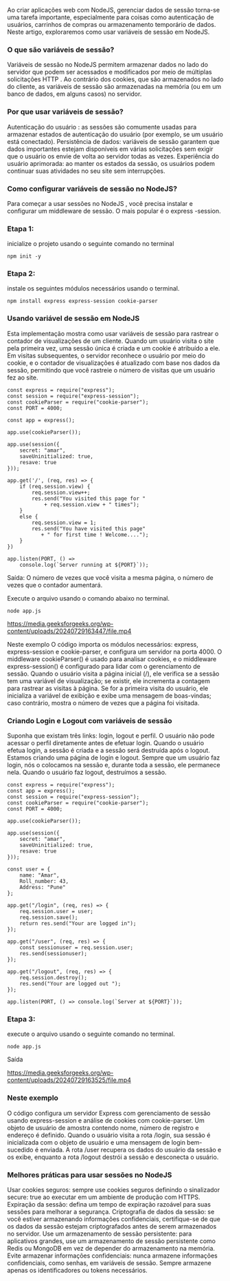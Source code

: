 Ao criar aplicações web com NodeJS, gerenciar dados de sessão torna-se uma tarefa importante, especialmente para coisas como autenticação de usuários, carrinhos de compras ou armazenamento temporário de dados. Neste artigo, exploraremos como usar variáveis de sessão em NodeJS.

### O que são variáveis de sessão?
Variáveis de sessão no NodeJS permitem armazenar dados no lado do servidor que podem ser acessados e modificados por meio de múltiplas solicitações HTTP . Ao contrário dos cookies, que são armazenados no lado do cliente, as variáveis de sessão são armazenadas na memória (ou em um banco de dados, em alguns casos) no servidor.


### Por que usar variáveis de sessão?
Autenticação do usuário : as sessões são comumente usadas para armazenar estados de autenticação do usuário (por exemplo, se um usuário está conectado).
Persistência de dados: variáveis de sessão garantem que dados importantes estejam disponíveis em várias solicitações sem exigir que o usuário os envie de volta ao servidor todas as vezes.
Experiência do usuário aprimorada: ao manter os estados da sessão, os usuários podem continuar suas atividades no seu site sem interrupções.

### Como configurar variáveis de sessão no NodeJS?
Para começar a usar sessões no NodeJS , você precisa instalar e configurar um middleware de sessão. O mais popular é o express -session.

### Etapa 1: 
inicialize o projeto usando o seguinte comando no terminal 
```
npm init -y
```

### Etapa 2: 
instale os seguintes módulos necessários usando o terminal.
```
npm install express express-session cookie-parser
```

### Usando variável de sessão em NodeJS
Esta implementação mostra como usar variáveis de sessão para rastrear o contador de visualizações de um cliente. Quando um usuário visita o site pela primeira vez, uma sessão única é criada e um cookie é atribuído a ele. Em visitas subsequentes, o servidor reconhece o usuário por meio do cookie, e o contador de visualizações é atualizado com base nos dados da sessão, permitindo que você rastreie o número de visitas que um usuário fez ao site.
```node
const express = require("express");
const session = require("express-session");
const cookieParser = require("cookie-parser");
const PORT = 4000;

const app = express();

app.use(cookieParser());

app.use(session({
    secret: "amar",
    saveUninitialized: true,
    resave: true
}));

app.get('/', (req, res) => {
    if (req.session.view) {
        req.session.view++;
        res.send("You visited this page for " 
            + req.session.view + " times");
    }
    else {
        req.session.view = 1;
        res.send("You have visited this page"
           + " for first time ! Welcome....");
    }
})

app.listen(PORT, () =>
    console.log(`Server running at ${PORT}`));
```

Saída: O número de vezes que você visita a mesma página, o número de vezes que o contador aumentará.

Execute o arquivo usando o comando abaixo no terminal.
```
node app.js
```

https://media.geeksforgeeks.org/wp-content/uploads/20240729163447/file.mp4

Neste exemplo
O código importa os módulos necessários: express, express-session e cookie-parser, e configura um servidor na porta 4000.
O middleware cookieParser() é usado para analisar cookies, e o middleware express-session() é configurado para lidar com o gerenciamento de sessão.
Quando o usuário visita a página inicial (/), ele verifica se a sessão tem uma variável de visualização; se existir, ele incrementa a contagem para rastrear as visitas à página.
Se for a primeira visita do usuário, ele inicializa a variável de exibição e exibe uma mensagem de boas-vindas; caso contrário, mostra o número de vezes que a página foi visitada.

### Criando Login e Logout com variáveis de sessão
Suponha que existam três links: login, logout e perfil. O usuário não pode acessar o perfil diretamente antes de efetuar login. Quando o usuário efetua login, a sessão é criada e a sessão será destruída após o logout. 
Estamos criando uma página de login e logout. Sempre que um usuário faz login, nós o colocamos na sessão e, durante toda a sessão, ele permanece nela. Quando o usuário faz logout, destruímos a sessão.

```node
const express = require("express");
const app = express();
const session = require("express-session");
const cookieParser = require("cookie-parser");
const PORT = 4000;

app.use(cookieParser());

app.use(session({
    secret: "amar",
    saveUninitialized: true,
    resave: true
}));

const user = {
    name: "Amar",
    Roll_number: 43,
    Address: "Pune"
};

app.get("/login", (req, res) => {
    req.session.user = user;
    req.session.save();
    return res.send("Your are logged in");
});

app.get("/user", (req, res) => {
    const sessionuser = req.session.user;
    res.send(sessionuser);
});

app.get("/logout", (req, res) => {
    req.session.destroy();
    res.send("Your are logged out ");
});

app.listen(PORT, () => console.log(`Server at ${PORT}`));
```

### Etapa 3: 
execute o arquivo usando o seguinte comando no terminal.
```
node app.js
```

Saída

https://media.geeksforgeeks.org/wp-content/uploads/20240729163525/file.mp4

### Neste exemplo
O código configura um servidor Express com gerenciamento de sessão usando express-session e análise de cookies com cookie-parser.
Um objeto de usuário de amostra contendo nome, número de registro e endereço é definido.
Quando o usuário visita a rota /login, sua sessão é inicializada com o objeto de usuário e uma mensagem de login bem-sucedido é enviada.
A rota /user recupera os dados do usuário da sessão e os exibe, enquanto a rota /logout destrói a sessão e desconecta o usuário.

### Melhores práticas para usar sessões no NodeJS
Usar cookies seguros: sempre use cookies seguros definindo o sinalizador secure: true ao executar em um ambiente de produção com HTTPS.
Expiração da sessão: defina um tempo de expiração razoável para suas sessões para melhorar a segurança.
Criptografia de dados da sessão: se você estiver armazenando informações confidenciais, certifique-se de que os dados da sessão estejam criptografados antes de serem armazenados no servidor.
Use um armazenamento de sessão persistente: para aplicativos grandes, use um armazenamento de sessão persistente como Redis ou MongoDB em vez de depender do armazenamento na memória.
Evite armazenar informações confidenciais: nunca armazene informações confidenciais, como senhas, em variáveis de sessão. Sempre armazene apenas os identificadores ou tokens necessários.


